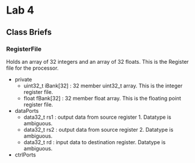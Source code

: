 # Lab 4
## Class Briefs
### RegisterFile
Holds an array of 32 integers and an array of 32 floats. This is the Register file for the processor.
 - private
   - uint32_t iBank[32] : 32 member uint32_t array. This is the integer register file.
   - float fBank[32] : 32 member float array. This is the floating point register file.
 - dataPorts
   - data32_t rs1 : output data from source register 1. Datatype is ambiguous.
   - data32_t rs2 : output data from source register 2. Datatype is ambiguous.
   - data32_t rd : input data to destination register. Datatype is ambiguous.
 - ctrlPorts